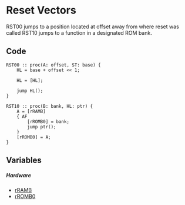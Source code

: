 # Reset Vectors
RST00 jumps to a position located at offset away from where reset was called
RST10 jumps to a function in a designated ROM bank.
## Code
```
RST00 :: proc(A: offset, ST: base) {
	HL = base + offset << 1;
	
	HL = [HL];
	
	jump HL();
}

RST10 :: proc(B: bank, HL: ptr) {
	A = [rRAMB]
	{ AF
		[rROMB0] = bank;
		jump ptr();
	}
	[rROMB0] = A;
}
```
## Variables
##### Hardware
- [rRAMB](variables/hardware/MBC5.md)
- [rROMB0](variables/hardware/MBC5.md)